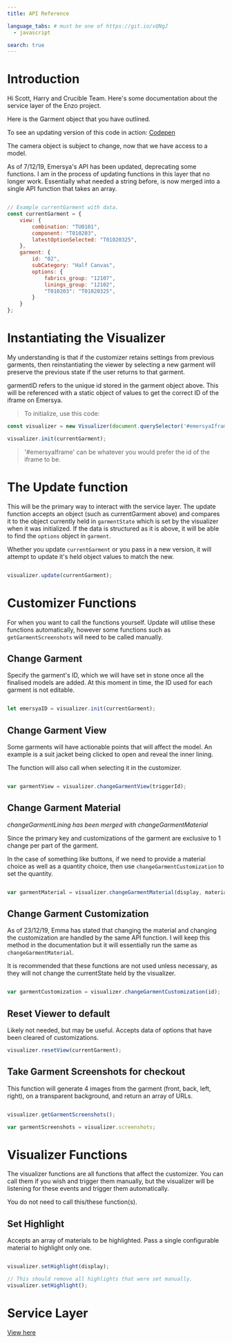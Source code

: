 ```yaml
---
title: API Reference

language_tabs: # must be one of https://git.io/vQNgJ
  - javascript

search: true
---
```


# Introduction

Hi Scott, Harry and Crucible Team. Here's some documentation about the service layer of the Enzo project.

Here is the Garment object that you have outlined.

To see an updating version of this code in action:
[Codepen](https://codepen.io/kylegriffin/pen/qBBoQGr?editors=1011)

The camera object is subject to change, now that we have access to a model.

As of 7/12/19, Emersya's API has been updated, deprecating some functions. I am in the process of updating functions in this layer that no longer work. Essentially what needed a string before, is now merged into a single API function that takes an array.


```javascript

// Example currentGarment with data.
const currentGarment = {
    view: {
        combination: "TU0101", 
        component: "T010203",
        latestOptionSelected: "T01020325",
    },
    garment: {
        id: "02",  
        subCategory: "Half Canvas",
        options: {
            fabrics_group: "12107",
            linings_group: "12102",
            "T010203": "T01020325",
        }
    }
};
```


# Instantiating the Visualizer

My understanding is that if the customizer retains settings from previous garments, then reinstantiating the viewer by selecting a new garment will preserve the previous state if the user returns to that garment.

garmentID refers to the unique id stored in the garment object above. This will be referenced with a static object of values to get the correct ID of the iframe on Emersya. 

> To initialize, use this code:

```javascript
const visualizer = new Visualizer(document.querySelector('#emersyaIframe'));

visualizer.init(currentGarment);
```

> '#emersyaIframe' can be whatever you would prefer the id of the iframe to be.

# The Update function

This will be the primary way to interact with the service layer. The update function accepts an object (such as currentGarment above) and compares it to the object currently held in `garmentState` which is set by the visualizer when it was initialized. If the data is structured as it is above, it will be able to find the `options` object in `garment`.

Whether you update `currentGarment` or you pass in a new version, it will attempt to update it's held object values to match the new. 

```javascript

visualizer.update(currentGarment);


```


# Customizer Functions

For when you want to call the functions yourself. Update will utilise these functions automatically, however some functions such as `getGarmentScreenshots` will need to be called manually.

## Change Garment

Specify the garment's ID, which we will have set in stone once all the finalised models are added. At this moment in time, the ID used for each garment is not editable.

```javascript

let emersyaID = visualizer.init(currentGarment);
```

## Change Garment View

Some garments will have actionable points that will affect the model. An example is a suit jacket being clicked to open and reveal the inner lining.

The function will also call when selecting it in the customizer.

```javascript

var garmentView = visualizer.changeGarmentView(triggerId);
```

## Change Garment Material

*changeGarmentLining has been merged with changeGarmentMaterial*

Since the primary key and customizations of the garment are exclusive to 1 change per part of the garment. 

In the case of something like buttons, if we need to provide a material choice as well as a quantity choice, then use `changeGarmentCustomization` to set the quantity.

```javascript

var garmentMaterial = visualizer.changeGarmentMaterial(display, material);
```

## Change Garment Customization

As of 23/12/19, Emma has stated that changing the material and changing the customization are handled by the same API function. I will keep this method in the documentation but it will essentially run the same as `changeGarmentMaterial`. 

It is recommended that these functions are not used unless necessary, as they will not change the currentState held by the visualizer.

```javascript

var garmentCustomization = visualizer.changeGarmentCustomization(id);
```

## Reset Viewer to default

Likely not needed, but may be useful. Accepts data of options that have been cleared of customizations.

```javascript
visualizer.resetView(currentGarment);

```

## Take Garment Screenshots for checkout

This function will generate 4 images from the garment (front, back, left, right), on a transparent background, and return an array of URLs.

```javascript

visualizer.getGarmentScreenshots();

var garmentScreenshots = visualizer.screenshots;
```


# Visualizer Functions

The visualizer functions are all functions that affect the customizer. You can call them if you wish and trigger them manually, but the visualizer will be listening for these events and trigger them automatically.

<div class="warning">You do not need to call this/these function(s).</div>

## Set Highlight

Accepts an array of materials to be highlighted. Pass a single configurable material to highlight only one.

```javascript

visualizer.setHighlight(display);

// This should remove all highlights that were set manually.
visualizer.setHighlight();

```

# Service Layer

<a href="https://github.com/cruciblecreative/cruciblecreative.github.io/blob/master/serviceLayer/EnzoServiceLayer.js" target="_blank">View here</a>


